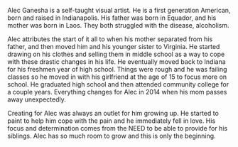 Alec Ganesha is a self-taught visual artist. He is a first generation American, born and raised in Indianapolis. His father was born in Equador, and his mother was born in Laos. They both struggled with the disease, alcoholism.

Alec attributes the start of it all to when his mother separated from his father, and then moved him and his younger sister to Virginia. He started drawing on his clothes and selling them in middle school as a way to cope with these drastic changes in his life. He eventually moved back to Indiana for his freshmen year of high school. Things were rough and he was failing classes so he moved in with his girlfriend at the age of 15 to focus more on school. He graduated high school and then attended community college for a couple years. Everything changes for Alec in 2014 when his mom passes away unexpectedly.

Creating for Alec was always an outlet for him growing up. He started to paint to help him cope with the pain and he immediately fell in love. His focus and determination comes from the NEED to be able to provide for his siblings. Alec has so much room to grow and this is only the beginning.